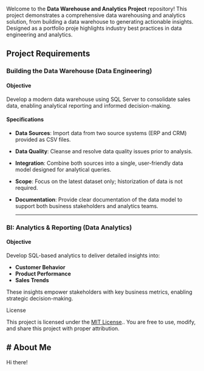 Welcome to the **Data Warehouse and Analytics Project** repository! 
This project demonstrates a comprehensive data warehousing and analytics solution, from building a data warehouse to generating actionable insights. Designed as a portfolio proje
highlights industry best practices in data engineering and analytics.

## Project Requirements
### Building the Data Warehouse (Data Engineering)
#### Objective
Develop a modern data warehouse using SQL Server to consolidate sales data, enabling analytical reporting and informed decision-making.

#### Specifications

- **Data Sources**: Import data from two source systems (ERP and CRM) provided as CSV files.
- **Data Quality**: Cleanse and resolve data quality issues prior to analysis.
- **Integration**: Combine both sources into a single, user-friendly data model designed for analytical queries.
- **Scope**: Focus on the latest dataset only; historization of data is not required.
- **Documentation**: Provide clear documentation of the data model to support both business stakeholders and analytics teams.

  -----
### BI: Analytics & Reporting (Data Analytics)
#### Objective

Develop SQL-based analytics to deliver detailed insights into:
- **Customer Behavior**
- **Product Performance**
- **Sales Trends**

These insights empower stakeholders with key business metrics, enabling strategic decision-making.

License

This project is licensed under the [MIT License](LICENSE).. You are free to use, modify, and share this project with proper attribution.

## # About Me
Hi there!
